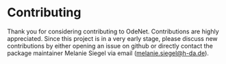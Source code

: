 Contributing
===

Thank you for considering contributing to OdeNet. Contributions are highly 
appreciated. Since this project is in a very early stage, please discuss 
new contributions by either opening an issue on github or directly contact 
the package maintainer Melanie Siegel via email (melanie.siegel@h-da.de).
